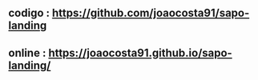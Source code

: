 ## codigo : https://github.com/joaocosta91/sapo-landing
## online : https://joaocosta91.github.io/sapo-landing/